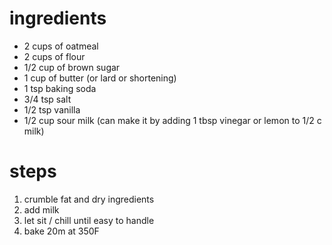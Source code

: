 # ingredients

* 2 cups of oatmeal
* 2 cups of flour
* 1/2 cup of brown sugar
* 1 cup of butter (or lard or shortening)
* 1 tsp baking soda
* 3/4 tsp salt
* 1/2 tsp vanilla
* 1/2 cup sour milk (can make it by adding 1 tbsp vinegar or lemon to 1/2 c milk)

# steps

1. crumble fat and dry ingredients
1. add milk 
1. let sit / chill until easy to handle
1. bake 20m at 350F